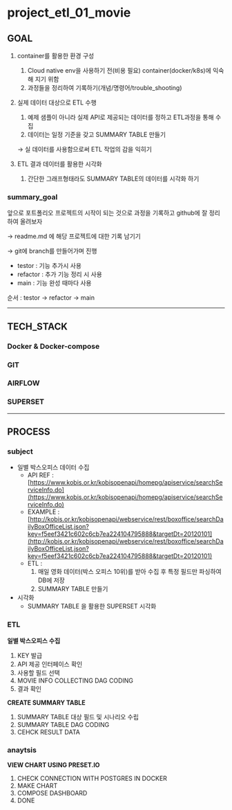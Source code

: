 # project_etl_01_movie



## GOAL

1. container를 활용한 환경 구성
    1. Cloud native env을 사용하기 전(비용 필요) container(docker/k8s)에 익숙해 지기 위함
    2. 과정들을 정리하여 기록하기(개념/명령어/trouble_shooting)
2. 실제 데이터 대상으로 ETL 수행
    1. 예제 샘플이 아니라 실제 API로 제공되는 데이터를 정하고 ETL과정을 통해 수집
    2. 데이터는 일정 기준을 갖고 SUMMARY TABLE 만들기
    
    → 실 데이터를 사용함으로써 ETL 작업의 감을 익히기
    
3. ETL 결과 데이터를 활용한 시각화
    1. 간단한 그래프형태라도 SUMMARY TABLE의 데이터를 시각화 하기

### summary_goal

앞으로 포트폴리오 프로젝트의 시작이 되는 것으로 과정을 기록하고 github에 잘 정리하여 올려보자

-> readme.md 에 해당 프로젝트에 대한 기록 남기기

→ git에 branch를 만들어가며 진행

- testor : 기능 추가시 사용
- refactor : 추가 기능 정리 시 사용
- main : 기능 완성 때마다 사용

순서 : testor → refactor → main

---

## TECH_STACK

### Docker & Docker-compose

### GIT

### AIRFLOW

### SUPERSET

---

## PROCESS

### subject

- 일별 박스오피스 데이터 수집
    - API REF : [https://www.kobis.or.kr/kobisopenapi/homepg/apiservice/searchServiceInfo.do](https://www.kobis.or.kr/kobisopenapi/homepg/apiservice/searchServiceInfo.do)
    - EXAMPLE : [http://kobis.or.kr/kobisopenapi/webservice/rest/boxoffice/searchDailyBoxOfficeList.json?key=f5eef3421c602c6cb7ea224104795888&targetDt=20120101](http://kobis.or.kr/kobisopenapi/webservice/rest/boxoffice/searchDailyBoxOfficeList.json?key=f5eef3421c602c6cb7ea224104795888&targetDt=20120101)
    - ETL :
        1.  매일 영화 데이터(박스 오피스 10위)를 받아 수집 후 특정 필드만 파싱하여 DB에 저장
        2.  SUMMARY TABLE 만들기 
- 시각화
    - SUMMARY TABLE 을 활용한 SUPERSET 시각화
    

### ETL

**일별 박스오피스 수집**

1. KEY 발급
2. API 제공 인터페이스 확인
3. 사용할 필드 선택
4. MOVIE INFO COLLECTING DAG CODING
5. 결과 확인

**CREATE SUMMARY TABLE** 

1. SUMMARY TABLE 대상 필드 및 시나리오 수립
2. SUMMARY TABLE DAG CODING
3. CEHCK RESULT DATA

### anaytsis

**VIEW CHART USING PRESET.IO**

1. CHECK CONNECTION WITH POSTGRES IN DOCKER
2. MAKE CHART
3. COMPOSE DASHBOARD
4. DONE
